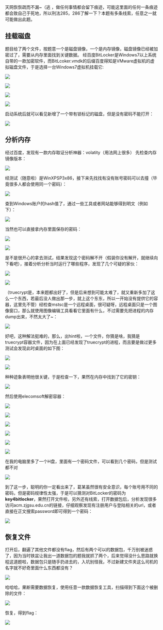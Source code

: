 天网恢恢疏而不漏~（逃 ，做任何事情都会留下痕迹，可能这里面的任何一条痕迹都会致自己于死地，所以刑法285，286了解一下？本题有多条线索，任意之一就可能做出此题。
## 挂载磁盘
题目给了两个文件，按题意一个是磁盘镜像，一个是内存镜像，磁盘镜像已经被加密过了，需要从内存里面找到关键数据。
经百度BitLocker是Windows7以上系统自带的一款加密软件，而BitLcoker.vmdk的后缀百度得知是VMware虚拟机的虚拟磁盘文件，于是选择一台Windows7虚拟机挂载它:

![](./images/1.png)

![](./images/2.png)

![](./images/3.png)

![](./images/4.png) 

启动系统后就可以看见新增了一个带有锁标记的磁盘，但是没有密码不能打开：

 ![](./images/5.png)

## 分析内存
经过百度，发现有一款内存取证分析神器：volatity（用法网上很多）
先检查内存镜像版本：

 ![](./images/6.png)

经测试（随意啦）是WinXPSP3x86，接下来先找找有没有账号密码可以去撞（毕竟很多人都会使用同一个密码）：

 ![](./images/7.png)

查到Windows账户的hash值了，通过一些工具或者网站能够得到明文（例如下）：

 ![](./images/8.png)

当然也可以直接拿内存里面保存的密码：

 ![](./images/9.png)

 ![](./images/10.png) 

是不是很开心的拿去测试，结果发现这个密码解不开（假装你没有解开，就继续向下看吧），接着分析分析当时运行了哪些程序，发现了几个可疑的家伙：

 ![](./images/11.png)

 ![](./images/12.png)

（truecrypt是，本来题都出好了，但是后来想到可能太难了，就又重新多加了这么一个东西，若最后没人做出那一步，就上这个东东，所以一开始没有提供它的容器，这里先不管）经检查mstsc是一个远程桌面，很可疑呀，远程桌面只是一个图像窗口，那么就使用图像编辑工具看看它里面有什么，不过需要先把进程的内存dump出来，不然太大了~：

 ![](./images/13.png)

好吧，这种解法挺难的，那么，出hint啦，一个文件，你猜是啥，我猜是truecrypt容器文件，因为在上面已经发现了truecrypt的进程，而且要是做过更多测试会发现此时桌面的如下图：

 ![](./images/14.png)

 ![](./images/15.png)

种种迹象表明他很关键，于是检查一下，果然在内存中找到了它的密钥：

 ![](./images/16.png)

然后使用elecomsoft解密容器：

 ![](./images/17.png)

 ![](./images/18.png)

 ![](./images/19.png)

 ![](./images/20.png)

 ![](./images/21.png)

 ![](./images/22.png) 

在我的电脑里多了一个H盘，里面有一个密码文件，可以看到几个密码，但是测试都不对

 ![](./images/23.png)

到了这一步，聪明的你一定看出来了，葛某虽然很有安全意识，每个账号用不同的密码，但是密码规律性太强，于是可以猜测对BitLocker的密码为**key4bitlocker**，果然打开文件啦，另外还有线索，打开数据包后，分析发现很多访问acm.zjgsu.edu.cn的链接，仔细观察发现有注册用户与登陆相关的url，或者直接在正文搜索password即可得到一个密码：

 ![](./images/24.png)

## 恢复文件
打开后，翻遍了其他文件都没有flag，然后有两个可以的数据包，千万别被迷惑了，因为当时铁盆让我出一道数据包的题我就抓了两个，后来觉得没什么思路就换程这道题啦，数据包只是随手扔进去的，入坑别怪我，不过新建文件夹这么司机的名字就不好奇里面什么东西都没有？

 ![](./images/25.png)

哈哈哈，果断需要数据恢复，使用任意一款数据恢复工具，扫描得到下面这个被删除的文件：

 ![](./images/26.png)

恢复，得到flag：

 ![](./images/27.png)
